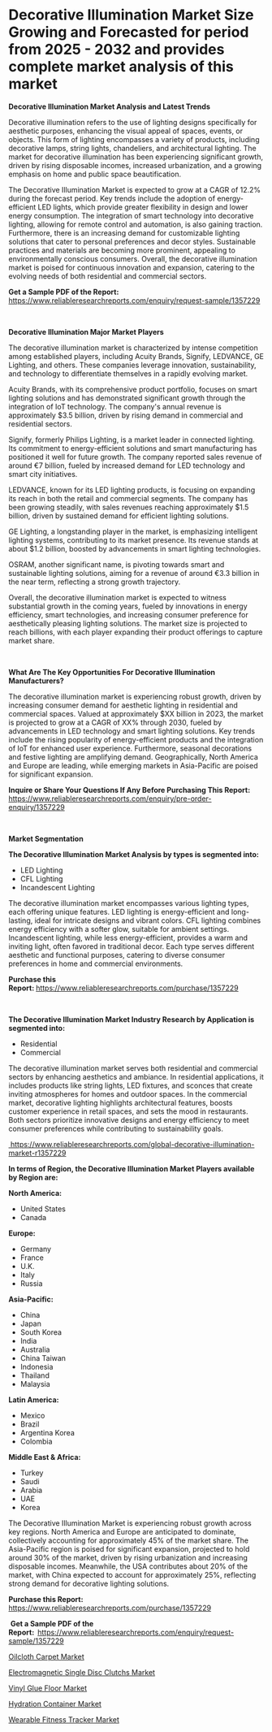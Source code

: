 <p><h1>Decorative Illumination Market Size Growing and Forecasted for period from 2025 - 2032 and provides complete market analysis of this market</h1></p><p><strong>Decorative Illumination Market Analysis and Latest Trends</strong></p>
<p><p>Decorative illumination refers to the use of lighting designs specifically for aesthetic purposes, enhancing the visual appeal of spaces, events, or objects. This form of lighting encompasses a variety of products, including decorative lamps, string lights, chandeliers, and architectural lighting. The market for decorative illumination has been experiencing significant growth, driven by rising disposable incomes, increased urbanization, and a growing emphasis on home and public space beautification.</p><p>The Decorative Illumination Market is expected to grow at a CAGR of 12.2% during the forecast period. Key trends include the adoption of energy-efficient LED lights, which provide greater flexibility in design and lower energy consumption. The integration of smart technology into decorative lighting, allowing for remote control and automation, is also gaining traction. Furthermore, there is an increasing demand for customizable lighting solutions that cater to personal preferences and decor styles. Sustainable practices and materials are becoming more prominent, appealing to environmentally conscious consumers. Overall, the decorative illumination market is poised for continuous innovation and expansion, catering to the evolving needs of both residential and commercial sectors.</p></p>
<p><strong>Get a Sample PDF of the Report:&nbsp;</strong> <a href="https://www.reliableresearchreports.com/enquiry/request-sample/1357229?utm_campaign=16&utm_medium=2&utm_source=Github&utm_content=ia&utm_term=05022025&utm_id=decorative-illumination">https://www.reliableresearchreports.com/enquiry/request-sample/1357229</a></p>
<p>&nbsp;</p>
<p><strong>Decorative Illumination Major Market Players</strong></p>
<p><p>The decorative illumination market is characterized by intense competition among established players, including Acuity Brands, Signify, LEDVANCE, GE Lighting, and others. These companies leverage innovation, sustainability, and technology to differentiate themselves in a rapidly evolving market. </p><p>Acuity Brands, with its comprehensive product portfolio, focuses on smart lighting solutions and has demonstrated significant growth through the integration of IoT technology. The company's annual revenue is approximately $3.5 billion, driven by rising demand in commercial and residential sectors.</p><p>Signify, formerly Philips Lighting, is a market leader in connected lighting. Its commitment to energy-efficient solutions and smart manufacturing has positioned it well for future growth. The company reported sales revenue of around €7 billion, fueled by increased demand for LED technology and smart city initiatives.</p><p>LEDVANCE, known for its LED lighting products, is focusing on expanding its reach in both the retail and commercial segments. The company has been growing steadily, with sales revenues reaching approximately $1.5 billion, driven by sustained demand for efficient lighting solutions.</p><p>GE Lighting, a longstanding player in the market, is emphasizing intelligent lighting systems, contributing to its market presence. Its revenue stands at about $1.2 billion, boosted by advancements in smart lighting technologies.</p><p>OSRAM, another significant name, is pivoting towards smart and sustainable lighting solutions, aiming for a revenue of around €3.3 billion in the near term, reflecting a strong growth trajectory.</p><p>Overall, the decorative illumination market is expected to witness substantial growth in the coming years, fueled by innovations in energy efficiency, smart technologies, and increasing consumer preference for aesthetically pleasing lighting solutions. The market size is projected to reach billions, with each player expanding their product offerings to capture market share.</p></p>
<p>&nbsp;</p>
<p><strong>What Are The Key Opportunities For Decorative Illumination Manufacturers?</strong></p>
<p><p>The decorative illumination market is experiencing robust growth, driven by increasing consumer demand for aesthetic lighting in residential and commercial spaces. Valued at approximately $XX billion in 2023, the market is projected to grow at a CAGR of XX% through 2030, fueled by advancements in LED technology and smart lighting solutions. Key trends include the rising popularity of energy-efficient products and the integration of IoT for enhanced user experience. Furthermore, seasonal decorations and festive lighting are amplifying demand. Geographically, North America and Europe are leading, while emerging markets in Asia-Pacific are poised for significant expansion.</p></p>
<p><strong>Inquire or Share Your Questions If Any Before Purchasing This Report:</strong> <a href="https://www.reliableresearchreports.com/enquiry/pre-order-enquiry/1357229?utm_campaign=16&utm_medium=2&utm_source=Github&utm_content=ia&utm_term=05022025&utm_id=decorative-illumination">https://www.reliableresearchreports.com/enquiry/pre-order-enquiry/1357229</a></p>
<p>&nbsp;</p>
<p><strong>Market Segmentation</strong></p>
<p><strong>The Decorative Illumination Market Analysis by types is segmented into:</strong></p>
<p><ul><li>LED Lighting</li><li>CFL Lighting</li><li>Incandescent Lighting</li></ul></p>
<p><p>The decorative illumination market encompasses various lighting types, each offering unique features. LED lighting is energy-efficient and long-lasting, ideal for intricate designs and vibrant colors. CFL lighting combines energy efficiency with a softer glow, suitable for ambient settings. Incandescent lighting, while less energy-efficient, provides a warm and inviting light, often favored in traditional decor. Each type serves different aesthetic and functional purposes, catering to diverse consumer preferences in home and commercial environments.</p></p>
<p><strong>Purchase this Report:&nbsp;</strong><a href="https://www.reliableresearchreports.com/purchase/1357229?utm_campaign=16&utm_medium=2&utm_source=Github&utm_content=ia&utm_term=05022025&utm_id=decorative-illumination">https://www.reliableresearchreports.com/purchase/1357229</a></p>
<p>&nbsp;</p>
<p><strong>The Decorative Illumination Market Industry Research by Application is segmented into:</strong></p>
<p><ul><li>Residential</li><li>Commercial</li></ul></p>
<p><p>The decorative illumination market serves both residential and commercial sectors by enhancing aesthetics and ambiance. In residential applications, it includes products like string lights, LED fixtures, and sconces that create inviting atmospheres for homes and outdoor spaces. In the commercial market, decorative lighting highlights architectural features, boosts customer experience in retail spaces, and sets the mood in restaurants. Both sectors prioritize innovative designs and energy efficiency to meet consumer preferences while contributing to sustainability goals.</p></p>
<p><a href="https://www.reliableresearchreports.com/global-decorative-illumination-market-r1357229?utm_campaign=16&utm_medium=2&utm_source=Github&utm_content=ia&utm_term=05022025&utm_id=decorative-illumination">&nbsp;https://www.reliableresearchreports.com/global-decorative-illumination-market-r1357229</a></p>
<p><strong>In terms of Region, the Decorative Illumination Market Players available by Region are:</strong></p>
<p>
    <p> <strong> North America: </strong>
        <ul>
            <li>United States</li>
            <li>Canada</li>
        </ul>
        </p> 
    <p> <strong> Europe: </strong>
        <ul>
            <li>Germany</li>
            <li>France</li>
            <li>U.K.</li>
            <li>Italy</li>
            <li>Russia</li>
        </ul>
        </p> 
    <p> <strong> Asia-Pacific: </strong>
        <ul>
            <li>China</li>
            <li>Japan</li>
            <li>South Korea</li>
            <li>India</li>
            <li>Australia</li>
            <li>China Taiwan</li>
            <li>Indonesia</li>
            <li>Thailand</li>
            <li>Malaysia</li>
        </ul>
        </p> 
    <p> <strong> Latin America: </strong>
        <ul>
            <li>Mexico</li>
            <li>Brazil</li>
            <li>Argentina Korea</li>
            <li>Colombia</li>
        </ul>
        </p> 
    <p> <strong> Middle East & Africa: </strong>
        <ul>
            <li>Turkey</li>
            <li>Saudi</li>
            <li>Arabia</li>
            <li>UAE</li>
            <li>Korea</li>
        </ul>
    </p>
    </p>
<p><p>The Decorative Illumination Market is experiencing robust growth across key regions. North America and Europe are anticipated to dominate, collectively accounting for approximately 45% of the market share. The Asia-Pacific region is poised for significant expansion, projected to hold around 30% of the market, driven by rising urbanization and increasing disposable incomes. Meanwhile, the USA contributes about 20% of the market, with China expected to account for approximately 25%, reflecting strong demand for decorative lighting solutions.</p></p>
<p><strong>Purchase this Report: </strong><a href="https://www.reliableresearchreports.com/purchase/1357229?utm_campaign=16&utm_medium=2&utm_source=Github&utm_content=ia&utm_term=05022025&utm_id=decorative-illumination">https://www.reliableresearchreports.com/purchase/1357229</a></p>
<p>&nbsp;<strong>Get a Sample PDF of the Report:&nbsp;&nbsp;</strong><a href="https://www.reliableresearchreports.com/enquiry/request-sample/1357229?utm_campaign=16&utm_medium=2&utm_source=Github&utm_content=ia&utm_term=05022025&utm_id=decorative-illumination">https://www.reliableresearchreports.com/enquiry/request-sample/1357229</a></p>
<p><strong></strong></p>
<p><p><a href="https://www.linkedin.com/pulse/comprehensive-report-oilcloth-carpet-market-2025-2032-dynamics-lp8fe?utm_campaign=16&utm_medium=2&utm_source=Github&utm_content=ia&utm_term=05022025&utm_id=decorative-illumination">Oilcloth Carpet Market</a></p><p><a href="https://www.linkedin.com/pulse/electromagnetic-single-disc-clutchs-market-overview-regional-rl4cf?utm_campaign=16&utm_medium=2&utm_source=Github&utm_content=ia&utm_term=05022025&utm_id=decorative-illumination">Electromagnetic Single Disc Clutchs Market</a></p><p><a href="https://www.linkedin.com/pulse/in-depth-understanding-vinyl-glue-floor-market-size-growth-bc5oe?utm_campaign=16&utm_medium=2&utm_source=Github&utm_content=ia&utm_term=05022025&utm_id=decorative-illumination">Vinyl Glue Floor Market</a></p><p><a href="https://github.com/mezokathleen834/Market-Research-Report-List-1/blob/main/hydration-container-market.md?utm_campaign=16&utm_medium=2&utm_source=Github&utm_content=ia&utm_term=05022025&utm_id=decorative-illumination">Hydration Container Market</a></p><p><a href="https://github.com/bholdsfofie/Market-Research-Report-List-1/blob/main/wearable-fitness-tracker-market.md?utm_campaign=16&utm_medium=2&utm_source=Github&utm_content=ia&utm_term=05022025&utm_id=decorative-illumination">Wearable Fitness Tracker Market</a></p></p>